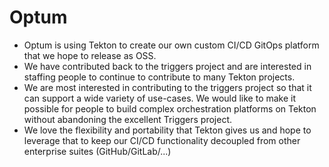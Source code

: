 # Optum

- Optum is using Tekton to create our own custom CI/CD GitOps platform that we hope to release as OSS.
- We have contributed back to the triggers project and are interested in staffing people to continue to contribute to many Tekton projects.
- We are most interested in contributing to the triggers project so that it can support a wide variety of use-cases.  We would like to make it possible for people to build complex orchestration platforms on Tekton without abandoning the excellent Triggers project.
- We love the flexibility and portability that Tekton gives us and hope to leverage that to keep our CI/CD functionality decoupled from other enterprise suites (GitHub/GitLab/...)